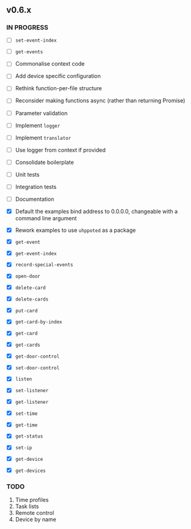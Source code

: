 ## v0.6.x

### IN PROGRESS

- [ ] `set-event-index`
- [ ] `get-events`

- [ ] Commonalise context code
- [ ] Add device specific configuration
- [ ] Rethink function-per-file structure
- [ ] Reconsider making functions async (rather than returning Promise)
- [ ] Parameter validation
- [ ] Implement `logger`
- [ ] Implement `translator`
- [ ] Use logger from context if provided
- [ ] Consolidate boilerplate
- [ ] Unit tests
- [ ] Integration tests
- [ ] Documentation

- [x] Default the examples bind address to 0.0.0.0, changeable with a command line argument
- [x] Rework examples to use `uhppoted` as a package
- [x] `get-event`
- [x] `get-event-index`
- [x] `record-special-events`
- [x] `open-door`
- [x] `delete-card`
- [x] `delete-cards`
- [x] `put-card`
- [x] `get-card-by-index`
- [x] `get-card`
- [x] `get-cards`
- [x] `get-door-control`
- [x] `set-door-control`
- [x] `listen`
- [x] `set-listener`
- [x] `get-listener`
- [x] `set-time`
- [x] `get-time`
- [x] `get-status`
- [x] `set-ip`
- [x] `get-device`
- [x] `get-devices`

### TODO

1. Time profiles
2. Task lists
3. Remote control
4. Device by name
